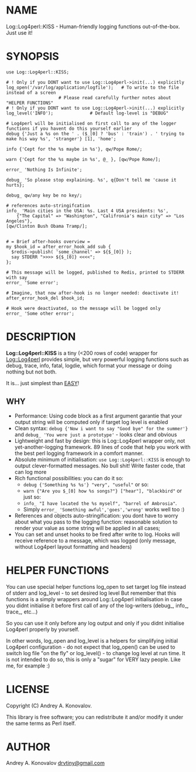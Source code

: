 # NAME

Log::Log4perl::KISS - Human-friendly logging functions out-of-the-box. Just use it!  

# SYNOPSIS

    use Log::Log4perl::KISS;

    # ! Only if you DONT want to use Log::Log4perl->init(...) explicitly
    log_open('/var/log/application/logfile'); 	# To write to the file instead of a screen 
						# Please read carefully further notes about "HELPER FUNCTIONS"
    # ! Only if you DONT want to use Log::Log4perl->init(...) explicitly
    log_level('INFO');				# Default log-level is "DEBUG"
    
    # Log4perl will be initialised on first call to any of the logger functions if you havent do this yourself earlier
    debug {'Just a %s on the ' . ($_[0] ? 'bus' : 'train') . ' trying to make his way %s', 'stranger'} [1], 'home';
    
    info {'Cept for the %s maybe in %s'}, qw/Pope Rome/;
    
    warn {'Cept for the %s maybe in %s', @_ }, [qw/Pope Rome/];
    
    error_ 'Nothing Is Infinite';
    
    debug_ 'So please stop explaining. %s', q{Don't tell me 'cause it hurts};
    
    debug_ qw/any key be no key/;
    
    # references auto-stringifcation
    info_ 'Main cities in the USA: %s. Last 4 USA presidents: %s', 
    	{"The Capital" => "Washington", "Califronia's main city" => "Los Angeles"},
	[qw/Clinton Bush Obama Tramp/];
	
    
    # = Brief after-hooks overview =
    my $hook_id = after_error_hook_add sub { 
      $redis->publish( 'some_channel' => ${$_[0]} );
      say STDERR ">>>> ${$_[0]} <<<<";
    };
    
    # This message will be logged, published to Redis, printed to STDERR with say
    error_ 'Some error';
    
    # Imagine, that now after-hook is no longer needed: deactivate it!
    after_error_hook_del $hook_id;
    
    # Hook were deactivated, so the message will be logged only
    error_ 'Some other error'; 

# DESCRIPTION

**Log::Log4perl::KISS** is a tiny (<200 rows of code) wrapper for [Log::Log4perl](http://search.cpan.org/perldoc/Log::Log4perl) provides simple,
but very powerful logging functions such as debug, trace, info, fatal, logdie,
which format your message or doing nothing but not both.

It is... just simplest than [EASY](http://search.cpan.org/~mschilli/Log-Log4perl-1.49/lib/Log/Log4perl.pm#Stealth_loggers)!

## WHY

* Performance: Using code block as a first argument garantie that your output string will be computed only if target log level is enabled
* Clean syntax: `debug {'Now i want to say "Good bye" for the summer'}` and `debug_ 'You were just a prototype'` - looks clear and obvious
* Lightweight and fast by design: this is Log::Log4perl wrapper only, not yet-another-logging framework. 89 lines of code that help you work with the best perl logging framework in a comfort manner.
* Absolute minimum of initialisation: `use Log::Log4perl::KISS` is enough to output clever-formatted messages. No bull shit! Write faster code, that can log more
* Rich functional possibilities: you can do it so:
  * `debug {'Something %s %s'} "very", "useful"`
  or so:
  * `warn {"Are you $_[0] how %s songs?"} ["hear"], "blackbird"`
  or just so:
  * `info_ "I have located the %s myself", "barrel of Ambrosia"`.
  * Simply `error_ 'Something awful','goes','wrong'` works well too :)
* References and objects auto-stringification: you dont have to worry about what you pass to the logging function: reasonable solution to render your value as some string will be applied in all cases;
* You can set and unset hooks to be fired after write to log. Hooks will receive reference to a message, which was logged (only message, without Log4perl layout formatting and headers)

# HELPER FUNCTIONS

You can use special helper functions log_open to set target log file instead of stderr and log_level - to set desired log level
But remember that this functions is a simply wrappers around Log::Log4perl initialisation in case you didnt initialise it before 
first call of any of the log-writers (debug_, info_, trace_, etc...)

So you can use it only before any log output and only if you didnt initialise Log4perl properly by yourself.

In other words, log_open and log_level is a helpers for simplifying initial Log4perl configuration - do not expect that log_open() 
can be used to switch log file "on the fly" or log_level() - to change log level at run time. It is not intended to do so, this is
only a "sugar" for VERY lazy people. Like me, for example :)

# LICENSE

Copyright (C) Andrey A. Konovalov.

This library is free software; you can redistribute it and/or modify
it under the same terms as Perl itself.

# AUTHOR

Andrey A. Konovalov <drvtiny@gmail.com>
